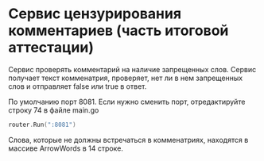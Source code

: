  # Сервис цензурирования комментариев (часть итоговой аттестации)

Сервис проверять комментарий на наличие запрещенных слов.
Сервис получает текст комменатрия, проверяет, нет ли в нем запрещенных слов и отправляет false или true в ответ.



По умолчанию порт 8081.
Если нужно сменить порт, отредактируйте строку 74 в файле main.go
``` go
router.Run(":8081")
```

Слова, которые не должны встречаться в комменатриях, находятся в массиве ArrowWords в 14 строке.